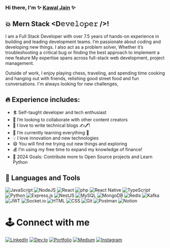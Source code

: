 <!-- Heading -->

### Hi there, I'm ✨ [Kawal Jain](kawaljain.com) ✨

## 💥 Mern Stack <D𝚎𝚟𝚎𝚕𝚘𝚙𝚎𝚛 />!

I am a Full Stack Developer with over 7.5 years of hands-on experience in building and leading development teams. I’m passionate about coding and developing new things. I also act as a problem solver, Whether it’s troubleshooting a critical bug or finding the best approach to implement a new feature My expertise spans across full-stack web development, project management.

Outside of work, I enjoy playing chess, traveling, and spending time cooking and hanging out with friends, relishing good street food and fun conversations. I'm always looking for new challenges,

## 🔥 Experience includes:

- 🏄‍ Self-taught developer and tech enthusiast
- 🤝 I’m looking to collaborate with other content creators
- 📝 I love to write technical blogs ✍️🖊️!
- 🌱 I’m currently learning everything 🤣
- 💡 I love innovation and new technologies
- 😄 You will find me trying out new things and exploring
- 💰 I’m using my free time to expand my knowledge of finance!
- 🥅 2024 Goals: Contribute more to Open Source projects and Learn Python

## 🧰 Languages and Tools

![JavaScript](https://img.shields.io/badge/JavaScript-F7DF1E?style=for-the-badge&logo=javascript&logoColor=black) ![NodeJS](https://img.shields.io/badge/node.js-339933?style=for-the-badge&logo=Node.js&logoColor=white) ![React](https://img.shields.io/badge/-React-61DAFB?logo=react&logoColor=white&style=for-the-badge) ![php](https://shields.io/badge/-PHP-3776AB?style=flat&logo=php) ![React Native](https://img.shields.io/badge/-ReactNative-61DAFB?logo=react&logoColor=white&style=for-the-badge) ![TypeScript](https://img.shields.io/badge/TypeScript-007ACC?style=for-the-badge&logo=typescript&logoColor=white) ![Python](https://img.shields.io/badge/-Python-000?style=for-the-badge&logo=python) ![Express.js](https://img.shields.io/badge/express.js-%23404d59.svg?style=for-the-badge&logo=express&logoColor=%2361DAFB) ![NestJS](https://img.shields.io/badge/nestjs%20-%23E0234E.svg?&style=for-the-badge&logo=nestjs&logoColor=white) ![MySQL](https://img.shields.io/badge/mysql-%2300f.svg?style=for-the-badge&logo=mysql&logoColor=white) ![MongoDB](https://img.shields.io/badge/MongoDB-4EA94B?style=for-the-badge&logo=mongodb&logoColor=white) ![Redis](https://img.shields.io/badge/Redis-DC382D?style=for-the-badge&logo=redis&logoColor=white) ![Kafka](https://img.shields.io/badge/Apache_Kafka-231F20?style=for-the-badge&logo=apache-kafka&logoColor=white) ![JWT](https://img.shields.io/badge/JWT-black?style=for-the-badge&logo=JSON%20web%20tokens) ![Socket.io](https://img.shields.io/badge/Socket.io-black?style=for-the-badge&logo=socket.io&badgeColor=010101) ![HTML](https://img.shields.io/badge/HTML5-E34F26?style=for-the-badge&logo=html5&logoColor=white) ![CSS](https://img.shields.io/badge/CSS-239120?&style=for-the-badge&logo=css3&logoColor=white) ![Git](https://img.shields.io/badge/git-%23F05033.svg?style=for-the-badge&logo=git&logoColor=white) ![Postman](https://img.shields.io/badge/Postman-FF6C37?style=for-the-badge&logo=postman&logoColor=white) ![Notion](https://img.shields.io/badge/Notion-%23000000.svg?style=for-the-badge&logo=notion&logoColor=white)

# 🕹️ Connect with me

[![LinkedIn](https://img.shields.io/badge/LinkedIn-0077B5?style=for-the-badge&logo=linkedin&logoColor=white)](https://in.linkedin.com/in/kawaljain) [![Dev.to](https://img.shields.io/badge/dev.to-0A0A0A?style=for-the-badge&logo=dev.to&logoColor=white)](https://dev.to/kawaljain) [![Portfolio](https://img.shields.io/badge/Portfolio-0A0A0A?style=for-the-badge&logo=Portfoli&logoColor=white)](https://kawaljain.com/) [![Medium](https://img.shields.io/badge/Medium-12100E?style=for-the-badge&logo=medium&logoColor=white)](https://kawaljain.medium.com/) [![Instagram](https://img.shields.io/badge/Instagram-E4405F?style=for-the-badge&logo=instagram&logoColor=white)](https://www.instagram.com/kawal.jain/)

 <!-- <img src="https://github-readme-stats.vercel.app/api/top-langs/?username=kawaljain&layout=compact&theme=dark"  width="100%" height="100%"/> -->

 <!-- <img  src="https://github-readme-streak-stats.herokuapp.com/?user=kawaljain&theme=dark" width="48%" height="300px" > -->

 <!-- ![Kawal Jain's GitHub stats](https://github-readme-stats.vercel.app/api?username=kawaljain&count_private=true&show_icons=true&include_all_commits=true&theme=tokyonight) -->

<!--
**kawaljain/kawaljain** is a ✨ _special_ ✨ repository because its `README.md` (this file) appears on your GitHub profile.

Here are some ideas to get you started:

- 🔭 I’m currently working on ...
- 🌱 I’m currently learning ...
- 👯 I’m looking to collaborate on ...
- 🤔 I’m looking for help with ...
- 💬 Ask me about ...
- 📫 How to reach me: ...
- 😄 Pronouns: ...
- ⚡ Fun fact: ...
-->
